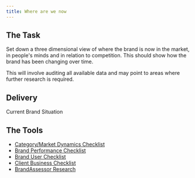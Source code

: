 ```yaml
---
title: Where are we now
---
```


## The Task

Set down a three dimensional view of where the brand is now in the market, in people's minds and in relation to competition. This should show how the brand has been changing over time.

This will involve auditing all available data and may point to areas where further research is required.

## Delivery

Current Brand Situation

## The Tools

- [Category/Market Dynamics Checklist](./where-are-we-now/category-checklist)
- [Brand Performance Checklist](./where-are-we-now/brand-performance-checklist)
- [Brand User Checklist](./where-are-we-now/brand-user-checklist)
- [Client Business Checklist](./where-are-we-now/client-business-checklist)
- [BrandAssessor Research](./where-are-we-now/brand-assessor-checklist)
